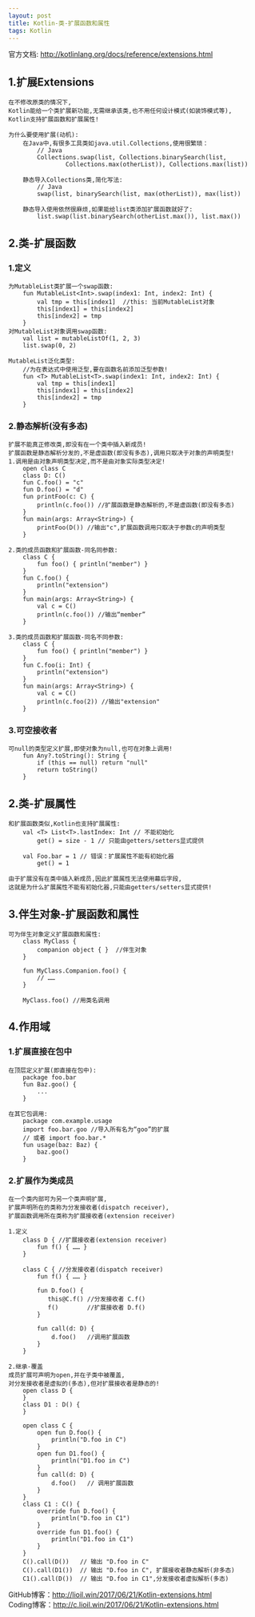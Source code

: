 ```yaml
---
layout: post
title: Kotlin-类-扩展函数和属性
tags: Kotlin
---
```

官方文档: http://kotlinlang.org/docs/reference/extensions.html
 
## 1.扩展Extensions
    在不修改原类的情况下,
    Kotlin能给一个类扩展新功能,无需继承该类,也不用任何设计模式(如装饰模式等),
    Kotlin支持扩展函数和扩展属性!

    为什么要使用扩展(动机):
        在Java中,有很多工具类如java.util.Collections,使用很繁琐：
            // Java
            Collections.swap(list, Collections.binarySearch(list, 
                    Collections.max(otherList)), Collections.max(list))

        静态导入Collections类,简化写法:
            // Java
            swap(list, binarySearch(list, max(otherList)), max(list))

        静态导入使用依然很麻烦,如果能给list类添加扩展函数就好了:      
            list.swap(list.binarySearch(otherList.max()), list.max())

## 2.类-扩展函数
### 1.定义
    为MutableList类扩展一个swap函数:
        fun MutableList<Int>.swap(index1: Int, index2: Int) {
            val tmp = this[index1]  //this: 当前MutableList对象 
            this[index1] = this[index2]
            this[index2] = tmp
        }    
    对MutableList对象调用swap函数:
        val list = mutableListOf(1, 2, 3)
        list.swap(0, 2)

    MutableList泛化类型:
        //为在表达式中使用泛型,要在函数名前添加泛型参数!
        fun <T> MutableList<T>.swap(index1: Int, index2: Int) {
            val tmp = this[index1]
            this[index1] = this[index2]
            this[index2] = tmp
        }

### 2.静态解析(没有多态)
    扩展不能真正修改类,即没有在一个类中插入新成员!
    扩展函数是静态解析分发的,不是虚函数(即没有多态),调用只取决于对象的声明类型!
    1.调用是由对象声明类型决定,而不是由对象实际类型决定!
        open class C
        class D: C()
        fun C.foo() = "c"
        fun D.foo() = "d"
        fun printFoo(c: C) {
            println(c.foo()) //扩展函数是静态解析的,不是虚函数(即没有多态)
        }
        fun main(args: Array<String>) {
            printFoo(D()) //输出"c",扩展函数调用只取决于参数c的声明类型 
        }

    2.类的成员函数和扩展函数-同名同参数:
        class C {
            fun foo() { println("member") }
        }
        fun C.foo() {
            println("extension") 
        }
        fun main(args: Array<String>) {
            val c = C()
            println(c.foo()) //输出“member”
        }

    3.类的成员函数和扩展函数-同名不同参数:
        class C {
            fun foo() { println("member") }
        }
        fun C.foo(i: Int) {
            println("extension")
        }
        fun main(args: Array<String>) {
            val c = C()
            println(c.foo(2)) //输出"extension"
        }

### 3.可空接收者
    可null的类型定义扩展,即使对象为null,也可在对象上调用!
        fun Any?.toString(): String {
            if (this == null) return "null"
            return toString()
        }

## 2.类-扩展属性
    和扩展函数类似,Kotlin也支持扩展属性:
        val <T> List<T>.lastIndex: Int // 不能初始化
            get() = size - 1 // 只能由getters/setters显式提供

        val Foo.bar = 1 // 错误：扩展属性不能有初始化器
            get() = 1

    由于扩展没有在类中插入新成员,因此扩展属性无法使用幕后字段,
    这就是为什么扩展属性不能有初始化器,只能由getters/setters显式提供!

## 3.伴生对象-扩展函数和属性
    可为伴生对象定义扩展函数和属性:
        class MyClass {
            companion object { }  //伴生对象
        }

        fun MyClass.Companion.foo() {
            // ……
        }

        MyClass.foo() //用类名调用

## 4.作用域
### 1.扩展直接在包中
    在顶层定义扩展(即直接在包中):
        package foo.bar
        fun Baz.goo() {
            ...            
        }

    在其它包调用:
        package com.example.usage
        import foo.bar.goo //导入所有名为“goo”的扩展
        // 或者 import foo.bar.*
        fun usage(baz: Baz) {
            baz.goo()
        }

### 2.扩展作为类成员
    在一个类内部可为另一个类声明扩展,   
    扩展声明所在的类称为分发接收者(dispatch receiver),
    扩展函数调用所在类称为扩展接收者(extension receiver)

    1.定义
        class D { //扩展接收者(extension receiver)
            fun f() { …… }
        }

        class C { //分发接收者(dispatch receiver)
            fun f() { …… }

            fun D.foo() {
               this@C.f() //分发接收者 C.f()
               f()        //扩展接收者 D.f()
            }

            fun call(d: D) {
                d.foo()   //调用扩展函数
            }
        }

    2.继承-覆盖
    成员扩展可声明为open,并在子类中被覆盖,
    对分发接收者是虚拟的(多态),但对扩展接收者是静态的!
        open class D {
        }
        class D1 : D() {
        }

        open class C {
            open fun D.foo() {
                println("D.foo in C")
            }
            open fun D1.foo() {
                println("D1.foo in C")
            }
            fun call(d: D) {
                d.foo()   // 调用扩展函数
            }
        }
        class C1 : C() {
            override fun D.foo() {
                println("D.foo in C1")
            }
            override fun D1.foo() {
                println("D1.foo in C1")
            }
        }
        C().call(D())   // 输出 "D.foo in C"
        C().call(D1())  // 输出 "D.foo in C", 扩展接收者静态解析(非多态)
        C1().call(D())  // 输出 "D.foo in C1",分发接收者虚拟解析(多态)

GitHub博客：http://lioil.win/2017/06/21/Kotlin-extensions.html   
Coding博客：http://c.lioil.win/2017/06/21/Kotlin-extensions.html